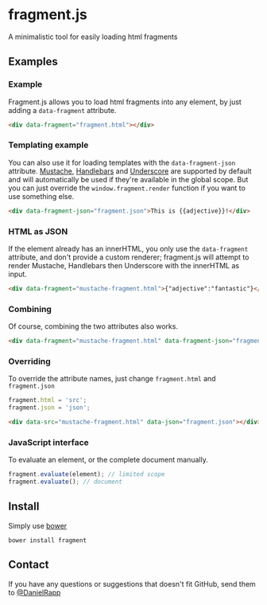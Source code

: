 fragment.js
========

A minimalistic tool for easily loading html fragments

Examples
---

### Example

Fragment.js allows you to load html fragments into any element, by just adding a `data-fragment` attribute.
```html
<div data-fragment="fragment.html"></div>
```

### Templating example

You can also use it for loading templates with the `data-fragment-json` attribute.
[Mustache](http://mustache.github.com/), [Handlebars](http://handlebarsjs.com/) and [Underscore](http://underscorejs.org/)
are supported by default and will automatically be used if they're available in the global scope.
But you can just override the `window.fragment.render` function if you want to use something else.

```html
<div data-fragment-json="fragment.json">This is {{adjective}}!</div>
```

### HTML as JSON

If the element already has an innerHTML, you only use the `data-fragment` attribute, and don't provide a custom renderer;
fragment.js will attempt to render Mustache, Handlebars then Underscore with the innerHTML as input.

```html
<div data-fragment="mustache-fragment.html">{"adjective":"fantastic"}</div>
```

### Combining

Of course, combining the two attributes also works.

```html
<div data-fragment="mustache-fragment.html" data-fragment-json="fragment.json"></div>
```

### Overriding

To override the attribute names, just change `fragment.html` and `fragment.json`

```javascript
fragment.html = 'src';
fragment.json = 'json';
```

```html
<div data-src="mustache-fragment.html" data-json="fragment.json"></div>
```

### JavaScript interface

To evaluate an element, or the complete document manually. 

```javascript
fragment.evaluate(element); // limited scope
fragment.evaluate(); // document
``` 

Install
---

Simply use [bower](http://twitter.github.com/bower/)
```
bower install fragment
```

Contact
---

If you have any questions or suggestions that doesn't fit GitHub, send them to [@DanielRapp](https://twitter.com/danielrapp)
